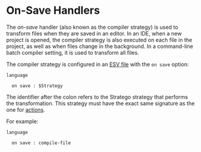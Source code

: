 # On-Save Handlers
The _on-save_ handler (also known as the compiler strategy) is used to transform files when they are saved in an editor. In an IDE, when a new project is opened, the compiler strategy is also executed on each file in the project, as well as when files change in the background. In a command-line batch compiler setting, it is used to transform all files.

The compiler strategy is configured in an [ESV file](esv.md) with the `on save` option:

```esv
language

  on save : $Strategy
```

The identifier after the colon refers to the Stratego strategy that performs the transformation. This strategy must have the exact same signature as the one for [actions](menus.md).

For example:

```esv
language

  on save : compile-file
```
